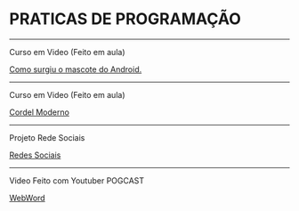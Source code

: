 # PRATICAS DE PROGRAMAÇÃO
 
------------------------------------------------------

Curso em Video (Feito em aula) 

<a href= "https://igoorgoncalvees.github.io/html-css/desafios/desaf010/atividade%20b/android" target="_blank"> Como surgiu o mascote do Android. </a>

-----------------------------------------------------

Curso em Video (Feito em aula)

<a href= "https://igoorgoncalvees.github.io/cordelmoderno/cordelmoderno" target="_blank" >Cordel Moderno </a>

-----------------------------------------------------
Projeto Rede Sociais 

<a href= "https://igoorgoncalvees.github.io/projeto-social/" target="_blank" >Redes Sociais</a>

-------------------------------------------------------

Video Feito com Youtuber POGCAST

<a href= "https://igoorgoncalvees.github.io/projeto-pogcast/" target="_blank" > WebWord </a>